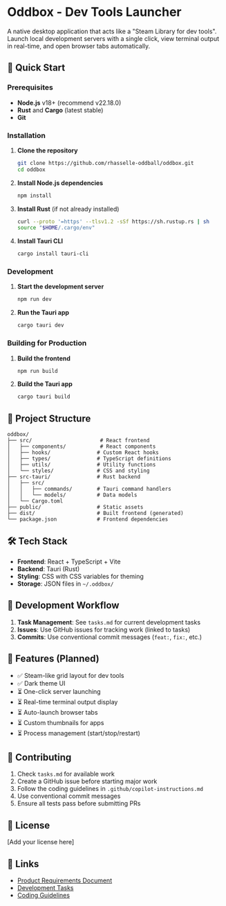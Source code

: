 # Oddbox - Dev Tools Launcher

A native desktop application that acts like a "Steam Library for dev tools". Launch local development servers with a single click, view terminal output in real-time, and open browser tabs automatically.

## 🚀 Quick Start

### Prerequisites

- **Node.js** v18+ (recommend v22.18.0)
- **Rust** and **Cargo** (latest stable)
- **Git**

### Installation

1. **Clone the repository**
   ```bash
   git clone https://github.com/rhasselle-oddball/oddbox.git
   cd oddbox
   ```

2. **Install Node.js dependencies**
   ```bash
   npm install
   ```

3. **Install Rust** (if not already installed)
   ```bash
   curl --proto '=https' --tlsv1.2 -sSf https://sh.rustup.rs | sh
   source "$HOME/.cargo/env"
   ```

4. **Install Tauri CLI**
   ```bash
   cargo install tauri-cli
   ```

### Development

1. **Start the development server**
   ```bash
   npm run dev
   ```

2. **Run the Tauri app**
   ```bash
   cargo tauri dev
   ```

### Building for Production

1. **Build the frontend**
   ```bash
   npm run build
   ```

2. **Build the Tauri app**
   ```bash
   cargo tauri build
   ```

## 📁 Project Structure

```
oddbox/
├── src/                      # React frontend
│   ├── components/           # React components
│   ├── hooks/               # Custom React hooks
│   ├── types/               # TypeScript definitions
│   ├── utils/               # Utility functions
│   └── styles/              # CSS and styling
├── src-tauri/               # Rust backend
│   ├── src/
│   │   ├── commands/        # Tauri command handlers
│   │   └── models/          # Data models
│   └── Cargo.toml
├── public/                  # Static assets
├── dist/                    # Built frontend (generated)
└── package.json             # Frontend dependencies
```

## 🛠️ Tech Stack

- **Frontend**: React + TypeScript + Vite
- **Backend**: Tauri (Rust)
- **Styling**: CSS with CSS variables for theming
- **Storage**: JSON files in `~/.oddbox/`

## 📝 Development Workflow

1. **Task Management**: See `tasks.md` for current development tasks
2. **Issues**: Use GitHub issues for tracking work (linked to tasks)
3. **Commits**: Use conventional commit messages (`feat:`, `fix:`, etc.)

## 🎯 Features (Planned)

- ✅ Steam-like grid layout for dev tools
- ✅ Dark theme UI
- ⏳ One-click server launching
- ⏳ Real-time terminal output display
- ⏳ Auto-launch browser tabs
- ⏳ Custom thumbnails for apps
- ⏳ Process management (start/stop/restart)

## 🤝 Contributing

1. Check `tasks.md` for available work
2. Create a GitHub issue before starting major work
3. Follow the coding guidelines in `.github/copilot-instructions.md`
4. Use conventional commit messages
5. Ensure all tests pass before submitting PRs

## 📄 License

[Add your license here]

## 🔗 Links

- [Product Requirements Document](./prd.md)
- [Development Tasks](./tasks.md)
- [Coding Guidelines](./.github/copilot-instructions.md)
